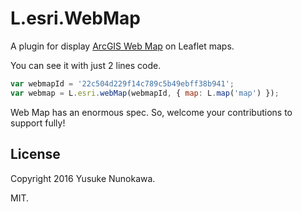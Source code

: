 # L.esri.WebMap

A plugin for display [ArcGIS Web Map](http://doc.arcgis.com/en/arcgis-online/reference/what-is-web-map.htm) on Leaflet maps.

You can see it with just 2 lines code.

```JavaScript
var webmapId = '22c504d229f14c789c5b49ebff38b941';
var webmap = L.esri.webMap(webmapId, { map: L.map('map') });
```

Web Map has an enormous spec. So, welcome your contributions to support fully!

## License
Copyright 2016 Yusuke Nunokawa.

MIT.
